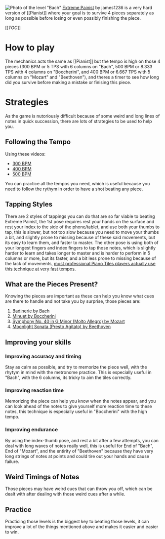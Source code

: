 ![Photo of the level "Bach"](https://www.fancade.com/wiki/uploads/Extreme%20Painist.png)
[Extreme Painist](https://play.fancade.com/5E9DB29F6FD5ADAF) by james1236 is a very hard version of [[Pianist]] where your goal is to survive 4 pieces separately as long as possible before losing or even possibly finishing the piece.

[[_TOC_]]

# How to play
The mechanics acts the same as [[Pianist]] but the tempo is high on those 4 pieces (300 BPM or 5 TPS with 6 columns on "Bach", 500 BPM or 8.333 TPS with 4 columns on "Boccherini", and 400 BPM or 6.667 TPS with 5 columns on "Mozart" and "Beethoven"), and theres a timer to see how long did you survive before making a mistake or finising this piece.

# Strategies
As the game is nutoriously difficult because of some weird and long lines of notes in quick succession, there are lots of strategies to be used to help you.

## Following the Tempo
Using these videos:
* [300 BPM](https://www.youtube.com/watch?v=6FbxFBR-hsQ)
* [400 BPM](https://www.youtube.com/watch?v=Vt69D9qen5o)
* [500 BPM](https://www.youtube.com/watch?v=PvSq2XcuDfw)

You can practice all the tempos you need, which is useful because you need to follow the rythym in order to have a shot beating any piece.

## Tapping Styles
There are 2 styles of tappings you can do that are so far viable to beating Extreme Painist, the 1st pose requires rest your hands on the surface and rest your index to the side of the phone/tablet, and use both your thumbs to tap, this is slower, but not too slow because you need to move your thumbs a bit, and slightly prone to missing because of these said movements, but its easy to learn them, and faster to master. The other pose is using both of your longest fingers and index fingers to tap those notes, which is slightly harder to learn and takes longer to master and is harder to perform in 5 columns or more, but its faster, and a bit less prone to missing because of the lack of movements, [most professional Piano Tiles players actually use this technique at very fast tempos.](https://www.youtube.com/watch?v=uUEwX4OXN_I)

## What are the Pieces Present?
Knowing the pieces are important as these can help you know what cues are there to handle and not take you by surprise, those pieces are:

1. [Badinerie by Bach](https://www.youtube.com/watch?v=Tv40mcAM1ZA)
2. [Minuet by Boccherini](https://www.youtube.com/watch?v=kSE15tLBdso)
3. [Symphony No. 40 in G Minor (Molto Allegro) by Mozart](https://www.youtube.com/watch?v=-hJf4ZffkoI)
4. [Moonlight Sonata (Presto Agitato) by Beethoven](https://www.youtube.com/watch?v=BV7RkEL6oRc)

## Improving your skills
### Improving accuracy and timing
Stay as calm as possible, and try to memorize the piece well, with the rhytym in mind with the metronome practice. This is especially useful in "Bach", with the 6 columns, its tricky to aim the tiles correctly.
### Improving reaction time
Memorizing the piece can help you know when the notes appear, and you can look ahead of the notes to give yourself more reaction time to these notes, this technique is especially useful in "Boccherini" with the high tempo.
### Improving endurance
By using the index-thumb pose, and rest a bit after a few attempts, you can deal with long waves of notes really well, this is useful for End of "Bach", End of "Mozart", and the entirity of "Beethoven" because they have very long strings of notes at points and could tire out your hands and cause failure.
## Weird Timings of Notes
Those pieces may have weird cues that can throw you off, which can be dealt with after dealing with those weird cues after a while.
## Practice
Practicing those levels is the biggest key to beating those levels, it can improve a lot of the things mentioned above and makes it easier and easier to win.

